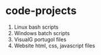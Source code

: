 # code-projects
1. Linux bash scripts
2. Windows batch scripts
3. VisualG portugol files
4. Website html, css, javascript files
